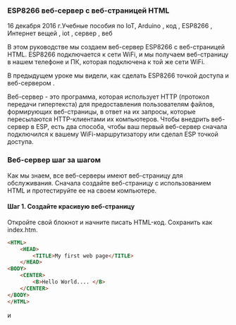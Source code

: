 ### ESP8266 веб-сервер с веб-страницей HTML  

16 декабря 2016 г.Учебные пособия по IoT, Arduino , код , ESP8266 , Интернет вещей , iot , сервер , веб

В этом руководстве мы создаем веб-сервер ESP8266 с веб-страницей HTML. ESP8266  подключается к сети WiFi, и мы получаем веб-страницу в нашем телефоне и ПК, которая подключена к той же сети WiFi.

В предыдущем уроке мы видели, как сделать ESP8266 точкой доступа и  веб-сервером .

Веб-сервер - это программа, которая использует HTTP (протокол передачи гипертекста) для предоставления пользователям файлов, формирующих веб-страницы, в ответ на их запросы, которые пересылаются HTTP-клиентами их компьютеров.
Чтобы внедрить веб-сервер в ESP, есть два способа, чтобы ваш первый веб-сервер сначала подключился к вашему WiFi-маршрутизатору или сделал ESP точкой доступа.

### Веб-сервер шаг за шагом
Как мы знаем, все веб-серверы имеют веб-страницу для обслуживания. Сначала создайте веб-страницу с использованием HTML и протестируйте ее на своем компьютере.

#### Шаг 1. Создайте красивую веб-страницу
Откройте свой блокнот и начните писать HTML-код. Сохранить как index.htm.

```html
<HTML>
	<HEAD>
		<TITLE>My first web page</TITLE>
	</HEAD>
<BODY>
	<CENTER>
		<B>Hello World.... </B>
	</CENTER>	
</BODY>
</HTML>
```

<HEAD> и <TITLE> используются для указания заголовка страницы, который виден в верхней части браузера.
Тег <CENTER> используется для выравнивания текста по центру, 
для выделения текста жирным шрифтом.

### Протестируйте свою веб-страницу    

Откройте веб-страницу в веб-браузере. Вы можете заметить, что вверху вы видите заголовок «Моя первая веб-страница». И веб-страница с Hello World ... сообщение.

Чтобы увидеть изменения в вашем HTML-коде, просто измените свою HTML-программу и нажмите «Обновить» в браузере. Это отразится сразу. Таким образом, вы можете проверить свою веб-страницу, а затем развернуть ее на ESP8266. Это экономит ваше много времени.

### HTML веб-страница   

### Шаг 2: Создание веб-сервера на ESP8266  
ESP может действовать как точка доступа и может подключаться к точке доступа или к обоим.
Сначала мы создаем программу для подключения к точке доступа WiFi (Точка доступа)
Программа для подключения к точке доступа и сделать веб-сервер
Нам нужны эти библиотеки, чтобы сделать веб-сервер.

**ESP8266WiFi.h** требуется для выполнения всех функций, связанных с WiFi, таких как подключение, точка доступа и т. Д.
**WiFiClient.h**   этот файл необходим для отправки запроса в веб-браузер

### ESP8266WebServer.h он обрабатывает все протоколы HTTP  

```ino
#include <ESP8266WiFi.h>
#include <WiFiClient.h>
#include <ESP8266WebServer.h>
```

Определите свой SSID и пароль вашего WiFi-маршрутизатора, к которому подключается ESP

//SSID and Password of your WiFi router
```ino
const char* ssid     = "your_ssid";
const char* password = "password";
```


Веб-сервер находится на порте 80, вы также можете использовать другие порты, порт HTTP по умолчанию - 80, чтобы открыть веб-страницу с другим номером порта, вы должны ввести номер порта после IP-адреса. Ex. Для порта номер 81 вы должны набрать 192.168.2.2:81 в браузере.

```ino
ESP8266WebServer server(80); //Server on port 80
```

#### Есть два способа сделать веб-сервер одним:     
* подключиться к горячей точке WiFi   
* сделать ESP горячей точкой (Точка доступа).  

Эта команда используется для подключения к вашей точке доступа WiFi. 
Термин Точка доступа (AP) такой же, как Wi-Fi Hot Spot. 
Если сеть открыта, вы можете удалить поле пароля из команды.

```ino
WiFi.begin(ssid, password);     //Connect to your WiFi router
```

После запроса на подключение мы ждем подключения WiFi. После подключения и отключения ESP8266 из-за потери сигнала или по любой другой причине, нет необходимости давать эту команду снова, он попытается подключиться снова автоматически. Это обрабатывается его ОС, вы можете обнаружить некоторые ошибки стека, отображаемые в последовательном мониторе, и эти ошибки происходят из его внутренней ОС.
```ino
// Wait for connection
  while (WiFi.status() != WL_CONNECTED) {
    delay(500);
    Serial.print(".");
  }
```
Чтобы получить IP-адрес, т.е. назначенный ESP8266 вашим WiFi-роутером, используйте эту команду
```ino
WiFi.localIP();
```

Когда клиент запрашивает веб-страницу, вводя IP-адрес ESP, данные для отправки обрабатываются подпрограммой, и это имя подпрограммы определяется в server.on (путь, имя подпрограммы).
```ino
server.on("/", handleRoot); //Which routine to handle at root location
```

Пример: если у вас есть две страницы, вы можете определить это

```ino
Server.on ( «/», корень); //192.168.2.2 (IP ESP) это корневой каталог
Server.on ( «/ стр.1», FIRST_PAGE); //Аный192.168.2.2/page1 »это первое расположение страницы
Server.on ( «/ страница2», Second_page); //Аный192.168.2.2/page2 »это место на второй странице
```

У вас есть три подпрограммы, которые обрабатывают запросы клиентов.

```ino
server.begin();                  //Start server
```

В основном цикле мы обрабатываем запрос клиента
```ino
server.handleClient();          //Handle client requests
```

Эта подпрограмма вызывается, когда вы вводите IP-адрес в веб-браузере и нажимаете Enter. Эта процедура отправляет тест «привет от esp8266» в веб-браузер.

```ino
void handleRoot() {
  server.send(200, "text/plain", "hello from esp8266!");
}
```

Загрузите свой собственный HTML-код в качестве веб-страницы

Мы узнали, как создать веб-сервер и его основы, теперь мы хотим загрузить нашу веб-страницу HTML. Это очень просто, просто замените «привет из esp8266» HTML-кодом.
```ino
server.send(200, "text/plain", "hello from esp8266!");
```

Сначала мы берем код веб-страницы в отдельном заголовочном файле, называем его «index.h», теперь наша веб-страница представляет собой массив символов, хранящихся в переменной MAIN_page . Не используйте комментарии в этом файле. Это HTML-данные как символьный массив, а не программа. Теперь HTML-код находится в заголовочном файле .h, а не .html.

### файл index.h

```ino
const char MAIN_page[] PROGMEM = R"=====(
<HTML>
	<HEAD>
			<TITLE>My first web page</TITLE>
	</HEAD>
<BODY>
	<CENTER>
			<B>Hello World.... </B>
	</CENTER>	
</BODY>
</HTML>
)=====";
```

Теперь мы импортируем этот заголовочный файл в нашу программу, используя #import «index.h» . Убедитесь, что этот файл должен быть с файлом кода Arduino .ino

Изменения в основных программах вносятся в подпрограмму handleRoot, которая отправляет веб-страницу клиенту, теперь мы отправляем html-страницу с текстом text / plain в text / html .

```ino
void handleRoot() {
  server.send(200, "text/plain", "hello from esp8266!");
} 
```

Модифицированная функция handleRoot
```inovoid handleRoot() {
  String s = MAIN_page;
  server.send(200, "text/html", s);
}
```

### Полная программа для веб-страницы HTML от esp8266
.ino файл

```ino
/*
 * Hello world web server
 * circuits4you.com
 */
#include <ESP8266WiFi.h>
#include <WiFiClient.h>
#include <ESP8266WebServer.h>

#include "index.h" //Our HTML webpage contents

//SSID and Password of your WiFi router
const char* ssid = "Circuits4you.com";
const char* password = "123456789";

ESP8266WebServer server(80); //Server on port 80

//===============================================================
// This routine is executed when you open its IP in browser
//===============================================================
void handleRoot() {
 String s = MAIN_page; //Read HTML contents
 server.send(200, "text/html", s); //Send web page
}
//==============================================================
//                  SETUP
//==============================================================
void setup(void){
  Serial.begin(9600);
  
  WiFi.begin(ssid, password);     //Connect to your WiFi router
  Serial.println("");

  // Wait for connection
  while (WiFi.status() != WL_CONNECTED) {
    delay(500);
    Serial.print(".");
  }

  //If connection successful show IP address in serial monitor
  Serial.println("");
  Serial.print("Connected to ");
  Serial.println(ssid);
  Serial.print("IP address: ");
  Serial.println(WiFi.localIP());  //IP address assigned to your ESP
 
  server.on("/", handleRoot);      //Which routine to handle at root location

  server.begin();                  //Start server
  Serial.println("HTTP server started");
}
//==============================================================
//                     LOOP
//==============================================================
void loop(void){
  server.handleClient();          //Handle client requests
}
```


```ino
/*
 * Hello world web server
 * circuits4you.com
 */
#include <ESP8266WiFi.h>
#include <WiFiClient.h>
#include <ESP8266WebServer.h>
 
#include "index.h" //Our HTML webpage contents
 
//SSID and Password of your WiFi router
const char* ssid = "Circuits4you.com";
const char* password = "123456789";
 
ESP8266WebServer server(80); //Server on port 80
 
//===============================================================
// This routine is executed when you open its IP in browser
//===============================================================
void handleRoot() {
 String s = MAIN_page; //Read HTML contents
 server.send(200, "text/html", s); //Send web page
}
//==============================================================
//                  SETUP
//==============================================================
void setup(void){
  Serial.begin(9600);
  
  WiFi.begin(ssid, password);     //Connect to your WiFi router
  Serial.println("");
 
  // Wait for connection
  while (WiFi.status() != WL_CONNECTED) {
    delay(500);
    Serial.print(".");
  }
 
  //If connection successful show IP address in serial monitor
  Serial.println("");
  Serial.print("Connected to ");
  Serial.println(ssid);
  Serial.print("IP address: ");
  Serial.println(WiFi.localIP());  //IP address assigned to your ESP
 
  server.on("/", handleRoot);      //Which routine to handle at root location
 
  server.begin();                  //Start server
  Serial.println("HTTP server started");
}
//==============================================================
//                     LOOP
//==============================================================
void loop(void){
  server.handleClient();          //Handle client requests
}
```


### Полученные результаты
Чтобы увидеть результат, сначала получите IP-адрес от последовательного монитора. Откройте последовательный монитор и нажмите «Сброс». Он отправляет IP-адрес и показывает состояние своего подключения, если он не может подключиться, на последовательном мониторе отображаются точки «…… ..». Проверьте ваш ssid и пароль.
```ino
//SSID and Password of your WiFi router
const char* ssid = "your_ssid";
const char* password = "password";
```

После подключения он покажет следующее

IP-адрес подключения назначен
Откройте веб-браузер и введите этот IP-адрес (192.168.2.2), чтобы использовать доменное имя, прочитайте этот пост. Убедитесь, что ваш ноутбук или телефон должен быть подключен к той же сети. Вы можете увидеть эту веб-страницу, которую мы создали на всех устройствах, которые подключены к маршрутизатору WiFi, к которому подключен ESP8266.


